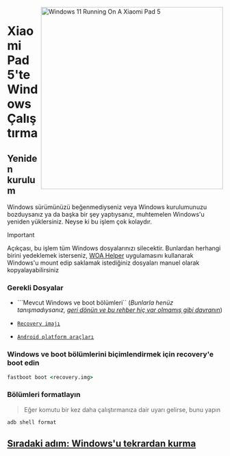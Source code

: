 <img align="right" src="https://raw.githubusercontent.com/erdilS/Port-Windows-11-Xiaomi-Pad-5/main/nabu.png" width="425" alt="Windows 11 Running On A Xiaomi Pad 5">


# Xiaomi Pad 5'te Windows Çalıştırma

## Yeniden kurulum
Windows sürümünüzü beğenmediyseniz veya Windows kurulumunuzu bozduysanız ya da başka bir şey yaptıysanız, muhtemelen Windows'u yeniden yüklersiniz. Neyse ki bu işlem çok kolaydır.

> [!IMPORTANT]
> Açıkçası, bu işlem tüm Windows dosyalarınızı silecektir. Bunlardan herhangi birini yedeklemek isterseniz, [WOA Helper](https://github.com/erdilS/Port-Windows-11-Xiaomi-Pad-5/releases/download/dualboot/woahelper.apk) uygulamasını kullanarak Windows'u mount edip saklamak istediğiniz dosyaları manuel olarak kopyalayabilirsiniz


### Gerekli Dosyalar

- ```Mevcut Windows ve boot bölümleri`` (*Bunlarla henüz tanışmadıysanız, [geri dönün ve bu rehber hiç var olmamış gibi davranın](/guide/Turkish/1-partition-tr.md)*)

- [``Recovery imajı``](https://github.com/erdilS/Port-Windows-11-Xiaomi-Pad-5/releases/download/1.0/recovery.img)

- [``Android platform araçları``](https://developer.android.com/studio/releases/platform-tools)


### Windows ve boot bölümlerini biçimlendirmek için recovery'e boot edin

```cmd
fastboot boot <recovery.img>
```

### Bölümleri formatlayın
> Eğer komutu bir kez daha çalıştırmanıza dair uyarı gelirse, bunu yapın
```cmd
adb shell format
```

## [Sıradaki adım: Windows'u tekrardan kurma](/guide/Turkish/3-install-tr.md#Execute-msc)
